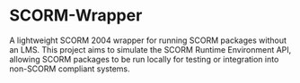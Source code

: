 # SCORM-Wrapper
A lightweight SCORM 2004 wrapper for running SCORM packages without an LMS. This project aims to simulate the SCORM Runtime Environment API, allowing SCORM packages to be run locally for testing or integration into non-SCORM compliant systems.
